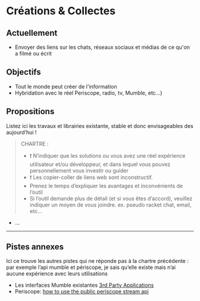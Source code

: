 
Créations & Collectes
===

## Actuellement

- Envoyer des liens sur les chats, réseaux sociaux et médias de ce qu'on a filmé ou écrit 

## Objectifs

- Tout le monde peut créer de l'information
- Hybridation avec le réel Periscope, radio, tv, Mumble, etc…)

## Propositions

Listez ici les travaux et librairies existante, stable et donc envisageables des aujourd’hui !

> CHARTRE :
> -	:exclamation: N’indiquer que les solutions ou vous avez une réel expérience utilisateur et/ou développeur, et dans lequel vous pouvez personnellement vous investir ou guider
> -	:exclamation: Les copier-coller de liens web sont inconstructif.
> -	Prenez le temps d’expliquer les avantages et inconvénients de l’outil
> -	Si l’outil demande plus de détail (et si vous êtes d’accord), veuillez indiquer un moyen de vous joindre. ex. pseudo racket chat, email, etc…

- ...

---
## Pistes annexes

Ici ce trouve les autres pistes qui ne réponde pas à la chartre précédente : par exemple l’api mumble et périscope, je sais qu’elle existe mais n’ai aucune expérience avec leurs utilisations

- Les interfaces Mumble existantes [3rd Party Applications](https://wiki.mumble.info/wiki/3rd_Party_Applications)
- Periscope: [how to use the public periscope stream api](https://medium.com/@matteocontrini/how-to-use-the-public-periscope-stream-api-8dfedc7fe872#.h9g0vgy0m)